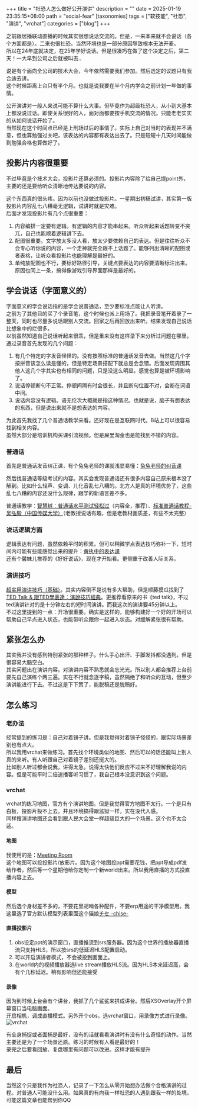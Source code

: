 +++
title = "社恐人怎么做好公开演讲"
description = ""
date = 2025-01-19 23:35:15+08:00
path = "social-fear"
[taxonomies]
tags = ["软技能", "社恐", "演讲", "vrchat"]
categories = ["blog"]
+++

之前跟居播联动直播的时候其实很想说话交流的。但是，一来本来就不会说话（各个方面都是）。二来也很社恐。当然环境也是一部分原因导致根本无法开麦。  
所以在24年底就决定，在25年学好说话。但是很凑巧在做了这个决定之后，第二天！一大早到公司之后就被叫去..

<!-- more -->

说是有个面向全公司的技术大会，今年依然需要我们参加。然后选定的议题只有我合适去讲。  
这个时候距离上台只有半个月。也就是说我要在半个月内学会之前计划一年做的事情。  

公开演讲对一般人来说可能不算什么大事。但毕竟作为超级社恐人，从小到大基本上都没说过话。即使关系很好的人，面对面都要按手机交流的情况。只能老老实实的从如何说话开始了。  
当然现在这个时间点已经是上刑场过后的事情了。实际上自己对当时的表现并不满意，但也算勉强过关吧，该表达的内容都有表达出去了。只是短短十几天时间能做到勉强合格也算做好了。  

## 投影片内容很重要

不过毕竟是个技术大会，投影片还算必须的。投影片内容除了给自己提point外，主要的还是要给听众清晰地传达要说的内容。  

这个东西真的很头疼。因为以前也没做过投影片。一星期出初稿试讲，其实第一版投影片内容乱七八糟毫无逻辑，试讲时就是灾难。  
后面才发现投影片有几个点很重要：  
1. 内容编排一定要有逻辑。有逻辑的内容才能串起来。听众听起来话题转变不突兀，自己也能顺着逻辑讲下去。  
2. 配图很重要。文字放太多没人看，放太少要依赖自己的表达。但是往往听众不会专心听你说的内容，一个走神就完全跟不上话题了。能够列出清晰的配图或者表格，让听众看投影片也能理解是最好的。  
3. 单纯放配图也不行，要标好路径引导，关键点要表达的内容要清晰标注出来。原因也同上一条，搞得像游戏引导界面那样是最好的。

## 学会说话（字面意义的）

字面意义的学会说话指的是学会说普通话，至少要标准点能让人听清。  
之前为了其他目的买了个录音笔，这个时候也派上用场了。我把录音笔开着录了一整天，同时也尽量多说话跟别人交流。回家之后再回放出来听。结果发现自己说话比想象中的烂很多。  
以前虽然知道自己说话听起来很乖，但是重来没有这样录下来分析过问题在哪里。通过录音首先发现的几个问题：  
1. 有几个特定的字发音怪怪的。没有按照标准的普通话发音去做。当然这几个字按拼音该怎么读是懂的，但是特定场景搭配下就总是会念错。后面发现周围其他人这几个字其实也有相同的问题，只是没这么明显。感觉也算是被环境影响了。  
2. 说话停顿断句不正常。停顿间隔有时会很长，并且断句位置不对，会断在词语中间。  
3. 说话内容没有逻辑。语无伦次大概就是指这种情况。也就是说，脑子有想表达的东西，但是说出来就不是想表达的内容。  

为此首先我找了几个普通话教学来看。还好现在是互联网时代。B站上可以很容易找到相关内容。  
虽然大部分是培训机构买课引流视频。但是屎里淘金也是能找到不错的内容。  

### 普通话

首先是普通话发音纠正课，有个兔兔老师的课就浅显易懂：[兔兔老师的纠音课](https://www.bilibili.com/video/BV1zY4y1t7k4/?p=16)  

然后找普通话等级考试的内容。其实会发现普通话还有很多内容自己原来根本没了解到。比如什么轻声、变调、儿化音乱七八糟的。北方人是真的环境优势了，这些乱七八糟的内容还没什么规律，跟学的新语言差不多。  

普通话教学：[智慧树：普通话水平测试轻松过](https://www.bilibili.com/video/BV15K4y1V7CX/)（内容全，推荐）、[标准普通话教程-吴弘毅（中国传媒大学）](https://www.bilibili.com/video/BV1sE41197rV?p=2)（老教授说话有趣，但是老教材画质差，有些不太完整）  

### 说话逻辑方面

逻辑表达有问题，虽然依赖平时的积累。但可以稍微学点表达技巧弥补一下，短时间内可能有些能感觉出来的提升：[黄执中的表达课](https://www.bilibili.com/video/BV19Cz6YVEHN/)  
还有个馨妹儿推荐的《好好说话》，现在才开始看。更侧重于改善人际关系。  

### 演讲技巧

[超实用演讲技巧（基础）](https://www.bilibili.com/video/BV1jE411c7aH/)。其实内容倒不是说有多大帮助，但是顺藤摸瓜找到了[TED Talk & 跟TED學表達：演說技巧經典](http://investarter.blogspot.com/2014/05/ted-talk.html)。更推荐看原来的书《ted talk》，不过ted演讲针对的是十分钟左右的短时间演讲。而我这次的演讲要45分钟以上。  
不过这里提到的一点：开场很重要。确实是这样的，能够构建好一个好的开场可以帮助自己早点进入状态，也能带听众跟你一起进入状态。对缓解紧张很有帮助。  

## 紧张怎么办

其实我并没有感到特别紧张的那种样子。什么手心出汗、手脚发抖都没遇到。但是很容易大脑空白。  
其实问题出在演讲内容。对演讲内容不熟悉就会忘光光。所以别人都会推荐上台前要先自己演练个两三遍。实在不行就念逐字稿，虽然隔绝了和听众的互动，但至少演讲能进行下去。不过这是下下策了，能脱稿还是脱稿好。  

## 怎么练习

### 老办法

经常提到的练习是：自己对着镜子讲。但是我觉得对着镜子怪怪的，跟实际场景差别也有点大。  
所以我用vrchat来做练习。首先找个环境类似的地图、然后可以的话还能叫上别人真的来听。有人听跟自己对着镜子差别还挺大的。  
比如别人听过都会说我，讲得太急。说得太快他们反应不过来不好理解我说的内容。但是可能平时二倍速播客听习惯了，我自己根本没意识到这个问题。  

### vrchat

vrchat的练习地图，官方有个演讲地图。但是我觉得官方地图不太行。一个是只有白板，投影片投不上去。并且环境搞得跟监狱一样，实在没代入感。  
同样搜演讲地图还会看到跟人民大会堂一样超级巨大的一个场景。这个也不太合适。  

#### 地图

我使用的是：[Meeting Room](https://vrchat.com/home/world/wrld_54965385-1674-473f-8cd0-5a78e6b6c500/info)  
这个地图可以投投影片/放影片。因为这个地图投ppt需要花钱，把ppt导成pdf发给作者，然后等一个星期他给你定制一个新world出来。所以我用直播的方式投直播内容上去。  

#### 模型

然后选个身材差不多的，不要花里胡哨各种配件，不要erp用途的干净模型用。我这里选了官方默认模型列表里面这个猫娘[チセ -chise-](https://vrchat.com/home/avatar/avtr_1fd00093-3161-46a3-9683-95e39a9c42a6)  

#### 直播投影片

1. obs设定ppt的演示窗口，直播推流到srs服务器。因为这个世界的播放器直播流只支持HLS，所以按srs的低延迟HLS配置启动。  
2. 可以开启演讲者模式，不会被投到画面上。  
3. 在world内的视频播放器选live stream播放HLS流。因为HLS本来延迟高，会有个几秒延迟。稍有影响但还能接受

#### 录像

因为到时候上台会有个讲台，我抓了几个鲨鲨来拼成讲台。然后XSOverlay开个屏幕窗口当电脑画面。  
开启相机，调成直播模式。另外开个obs，选vrchat窗口，用录像方式进行录像。  
![vrchat](vrchat.jpg)  

有全身捕捉或者面捕是最好，没有的话就看看演讲时有没有什么奇怪的动作。当然主要还是为了一个场景还原。练习的时候有人看是最好的！  
录完之后要看回放、复盘哪里有问题可以改进。这样才能有提升  

## 最后

当然这个只是我作为社恐人，记录了一下怎么从零开始想办法做个合格演讲的过程。对普通人可能没什么用。如果真的有向我一样社恐的人遇到跟我一样的处境，可能这篇文章也能帮到你QQ
